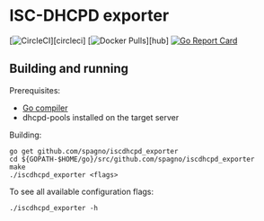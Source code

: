 # ISC-DHCPD exporter

[![CircleCI](https://circleci.com/gh/spagno/iscdhcpd_exporter/tree/master.svg?style=shield)][circleci]
[![Docker Pulls](https://img.shields.io/docker/pulls/spagno/iscdhcpd-exporter.svg?maxAge=604800)][hub]
[![Go Report Card](https://goreportcard.com/badge/github.com/spagno/iscdhcpd_exporter)](https://goreportcard.com/report/github.com/spagno/iscdhcpd_exporter)

## Building and running

Prerequisites:

* [Go compiler](https://golang.org/dl/)
* dhcpd-pools installed on the target server

Building:

    go get github.com/spagno/iscdhcpd_exporter
    cd ${GOPATH-$HOME/go}/src/github.com/spagno/iscdhcpd_exporter
    make
    ./iscdhcpd_exporter <flags>

To see all available configuration flags:

    ./iscdhcpd_exporter -h
